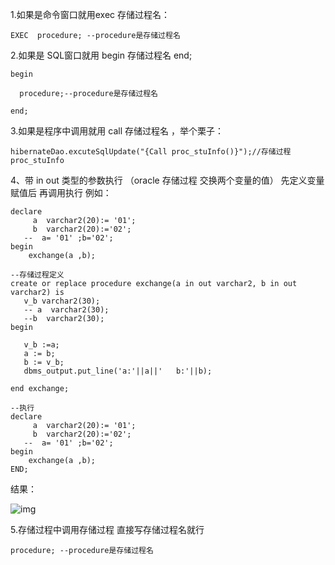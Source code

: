 1.如果是命令窗口就用exec 存储过程名：

```plsql
EXEC  procedure; --procedure是存储过程名
```

 2.如果是  SQL窗口就用 begin  存储过程名  end; 

```plsql
begin

  procedure;--procedure是存储过程名

end;
```

 3.如果是程序中调用就用 call 存储过程名 ，举个栗子：
```plsql
hibernateDao.excuteSqlUpdate("{Call proc_stuInfo()}");//存储过程proc_stuInfo
```

4、带 in out 类型的参数执行  （oracle 存储过程 交换两个变量的值）
        先定义变量赋值后 再调用执行  例如：

```plsql
declare 
     a  varchar2(20):= '01';
     b  varchar2(20):='02';
   --  a= '01' ;b='02';
begin  
    exchange(a ,b);
```



```plsql
--存储过程定义 
create or replace procedure exchange(a in out varchar2, b in out varchar2) is
   v_b varchar2(30);
   -- a  varchar2(30);
   --b  varchar2(30);
begin

   v_b :=a;   
   a := b; 
   b := v_b; 
   dbms_output.put_line('a:'||a||'   b:'||b);

end exchange;

--执行
declare 
     a  varchar2(20):= '01';
     b  varchar2(20):='02';
   --  a= '01' ;b='02';
begin  
    exchange(a ,b);
END;
```



结果：

![img](D:\python_work\7.ORCl\ORCL-Learn\20200415152227945.png)

5.存储过程中调用存储过程 
直接写存储过程名就行

```plsql
procedure; --procedure是存储过程名
```

